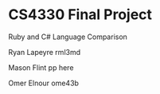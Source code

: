 # CS4330 Final Project
Ruby and C# Language Comparison

Ryan Lapeyre rml3md 

Mason Flint pp here

Omer Elnour ome43b


